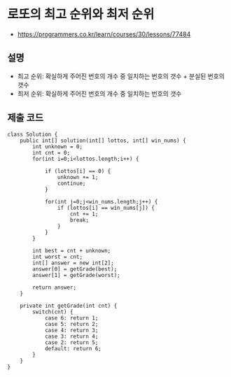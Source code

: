 # 로또의 최고 순위와 최저 순위
- https://programmers.co.kr/learn/courses/30/lessons/77484

## 설명
- 최고 순위: 확실하게 주어진 번호의 개수 중 일치하는 번호의 갯수 + 분실된 번호의 갯수
- 최저 순위: 확실하게 주어진 번호의 개수 중 일치하는 번호의 갯수

## 제출 코드
~~~
class Solution {
    public int[] solution(int[] lottos, int[] win_nums) {       
        int unknown = 0;
        int cnt = 0;
        for(int i=0;i<lottos.length;i++) {
            
            if (lottos[i] == 0) {
                unknown += 1;
                continue;
            }
            
            for(int j=0;j<win_nums.length;j++) {
                if (lottos[i] == win_nums[j]) {
                    cnt += 1;
                    break;
                }
            }
        }
        
        int best = cnt + unknown;
        int worst = cnt;
        int[] answer = new int[2];
        answer[0] = getGrade(best);
        answer[1] = getGrade(worst);
        
        return answer;
    }
    
    private int getGrade(int cnt) {
        switch(cnt) {
            case 6: return 1;
            case 5: return 2;
            case 4: return 3;
            case 3: return 4;
            case 2: return 5;
            default: return 6;
        }
    }
}
~~~